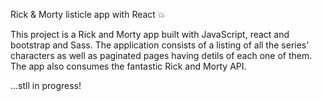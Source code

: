 Rick & Morty listicle app with React 💥

This project is a Rick and Morty app built with JavaScript, react and bootstrap and Sass. The application consists of a listing of all the series' characters as well as paginated pages having detils of each one of them. The app also consumes the fantastic Rick and Morty API.

...stll in progress!
